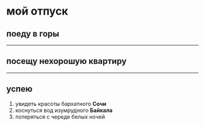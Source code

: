 # мой отпуск

## поеду в **горы**

---
## посещу нехорошую квартиру

---
## успею
1. увидеть красоты бархатного **Сочи**
2. коснуться вод изумрудного **Байкала**
3. потеряться с череде белых ночей
